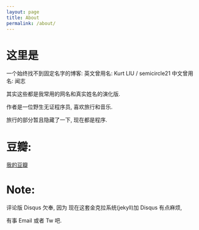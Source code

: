 ```yaml
---
layout: page
title: About
permalink: /about/
---
```


# 这里是

一个始终找不到固定名字的博客:
英文曾用名: Kurt LIU / semicircle21
中文曾用名: 闻志

其实这些都是我常用的网名和真实姓名的演化版.

作者是一位野生无证程序员, 喜欢旅行和音乐.

旅行的部分暂且隐藏了一下, 现在都是程序.

# 豆瓣:

[我的豆瓣](http://www.douban.com/people/donotpanic/)

# Note:

评论版 Disqus 欠奉, 因为 现在这套金克拉系统(jekyll)加 Disqus 有点麻烦,

有事 Email 或者 Tw 吧.
